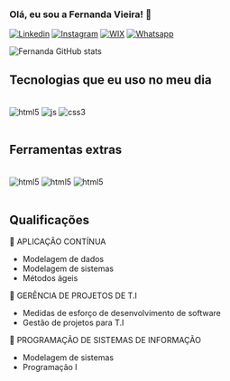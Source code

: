### Olá, eu sou a Fernanda Vieira! 🤩

[![Linkedin](https://img.shields.io/badge/LinkedIn-0077B5?style=for-the-badge&logo=linkedin&logoColor=white)](https://www.linkedin.com/in/fernandavieiradev/)
[![Instagram](https://img.shields.io/badge/Instagram-E4405F?style=for-the-badge&logo=instagram&logoColor=white)](https://www.instagram.com/nandavieiracantora/)
[![WIX](https://img.shields.io/badge/Wix-000?style=for-the-badge&logo=wix&logoColor=white)](https://www.instagram.com/nandavieiracantora/)
[![Whatsapp](https://img.shields.io/badge/WhatsApp-25D366?style=for-the-badge&logo=whatsapp&logoColor=white)](https://wa.me/5531998341792)



![Fernanda GitHub stats](https://github-readme-stats.vercel.app/api?username=fernandavieira8&show_icons=true&theme=synthwave)

## Tecnologias que eu uso no meu dia

<div style="display: inline_block"><br/>
    <img align="center" alt="html5" src="https://img.shields.io/badge/HTML5-E34F26?style=for-the-badge&logo=html5&logoColor=white">
    <img align="center" alt="js" src="https://img.shields.io/badge/JavaScript-F7DF1E?style=for-the-badge&logo=javascript&logoColor=black">
    <img align="center" alt="css3" src="https://img.shields.io/badge/CSS3-1572B6?style=for-the-badge&logo=css3&logoColor=white"> 
    </div><br>

## Ferramentas extras
<div style="display: inline_block"><br/>
    <img align="center" alt="html5" src="https://aleen42.github.io/badges/src/photoshop.svg">
    <img align="center" alt="html5" src="https://img.shields.io/badge/Visual_Studio_Code-0078D4?style=for-the-badge&logo=visual%20studio%20code&logoColor=white"> 
    <img align="center" alt="html5" src="https://img.shields.io/badge/Eclipse-2C2255?style=for-the-badge&logo=eclipse&logoColor=white">
    </div><br>

## Qualificações

🔸 APLICAÇÃO CONTÍNUA
- Modelagem de dados
- Modelagem de sistemas
- Métodos ágeis

🔸 GERÊNCIA DE PROJETOS DE T.I
- Medidas de esforço de desenvolvimento de software
- Gestão de projetos para T.I

🔸 PROGRAMAÇÃO DE SISTEMAS DE INFORMAÇÃO
- Modelagem de sistemas
- Programação I
